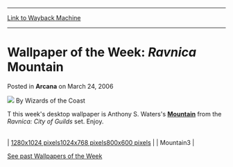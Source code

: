 
---
[Link to Wayback Machine](https://web.archive.org/web/20211208103626/https://magic.wizards.com/en/articles/archive/arcana/wallpaper-week-ravnica-mountain-2006-03-24)

[_metadata_:author]:- "Wizards of the Coast"
[_metadata_:description]:- "T this week's desktop wallpaper is Anthony S. Waters's Mountain from the Ravnica: City of Guilds set. Enjoy. 1280x1024 pixels1024x768 pixels800x600 pixels   See past Wallpapers of the Week"
[_metadata_:generator]:- "Drupal 7 (http://drupal.org)"
[_metadata_:node]:- "702876"
[_metadata_:publish_date]:- "2006-03-24"
[_metadata_:source]:- "div-main-content"
[_metadata_:title]:- "Wallpaper of the Week: Ravnica Mountain"
[_metadata_:wayback_capture_timestamp]:- "2021-12-08 10:36:26"
[_metadata_:wayback_raw_url]:- "https://web.archive.org/web/20211208103626id_/https://magic.wizards.com/en/articles/archive/arcana/wallpaper-week-ravnica-mountain-2006-03-24"
[_metadata_:wayback_url]:- "https://magic.wizards.com/en/articles/archive/arcana/wallpaper-week-ravnica-mountain-2006-03-24"
---


Wallpaper of the Week: *Ravnica* Mountain
=========================================



 Posted in **Arcana**
 on March 24, 2006 






![](https://media.magic.wizards.com/styles/auth_small/public/images/person/wizards_author.jpg)
By Wizards of the Coast











T this week's desktop wallpaper is Anthony S. Waters's **[Mountain](https://gatherer.wizards.com/Pages/Card/Details.aspx?name=Mountain)** from the *Ravnica: City of Guilds* set. Enjoy.



|  |  |  |
| --- | --- | --- |
| 
[1280x1024 pixels](/sites/mtg/files/image_legacy_migration/mtg/images/daily/wallpapers/Wallpaper_RavnicaMountain_1280x1024.jpg)[1024x768 pixels](/sites/mtg/files/image_legacy_migration/mtg/images/daily/wallpapers/Wallpaper_RavnicaMountain_1024x768.jpg)[800x600 pixels](/sites/mtg/files/image_legacy_migration/mtg/images/daily/wallpapers/Wallpaper_RavnicaMountain_800x600.jpg) |  | Mountain3 |

[See past Wallpapers of the Week](/en/articles/archive/wallpaper-week-archive-2003-11-10)







